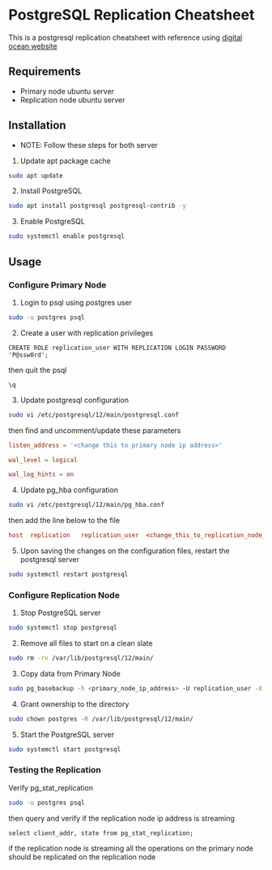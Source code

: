 # PostgreSQL Replication Cheatsheet
This is a postgresql replication cheatsheet with reference using [digital ocean website](https://www.digitalocean.com/community/tutorials/how-to-set-up-physical-streaming-replication-with-postgresql-12-on-ubuntu-20-04)

## Requirements
* Primary node ubuntu server
* Replication node ubuntu server

## Installation
* NOTE: Follow these steps for both server
1. Update apt package cache
```bash
sudo apt update
```
2. Install PostgreSQL
```bash
sudo apt install postgresql postgresql-contrib -y
```
3. Enable PostgreSQL 
```bash
sudo systemctl enable postgresql
```

## Usage

### Configure Primary Node
1. Login to psql using postgres user
```bash
sudo -u postgres psql
```
2. Create a user with replication privileges
```psql
CREATE ROLE replication_user WITH REPLICATION LOGIN PASSWORD 'P@ssw0rd';
```
then quit the psql
```psql
\q
```
3. Update postgresql configuration
```bash
sudo vi /etc/postgresql/12/main/postgresql.conf
```
then find and uncomment/update these parameters
```conf
listen_address = '<change this to primary node ip address>'

wal_level = logical

wal_log_hints = on
```
4. Update pg_hba configuration
```bash
sudo vi /etc/postgresql/12/main/pg_hba.conf
```
then add the line below to the file
```conf
host  replication   replication_user  <change_this_to_replication_node_ip_addres>/24   md5
```
5. Upon saving the changes on the configuration files, restart the postgresql server
```bash
sudo systemctl restart postgresql
```

### Configure Replication Node
1. Stop PostgreSQL server
```bash
sudo systemctl stop postgresql
```
2. Remove all files to start on a clean slate
```bash
sudo rm -rv /var/lib/postgresql/12/main/
```
3. Copy data from Primary Node
```bash
sudo pg_basebackup -h <primary_node_ip_address> -U replication_user -X stream -C -S replication_1 -v -R -W -D /var/lib/postgresql/12/main/
```
4. Grant ownership to the directory
```bash
sudo chown postgres -R /var/lib/postgresql/12/main/
```
5. Start the PostgreSQL server
```bash
sudo systemctl start postgresql
```


### Testing the Replication
Verify pg_stat_replication
```bash
sudo -u postgres psql
```
then query and verify if the replication node ip address is streaming
```psql
select client_addr, state from pg_stat_replication;
```
if the replication node is streaming all the operations on the primary node should be replicated on the replication node
